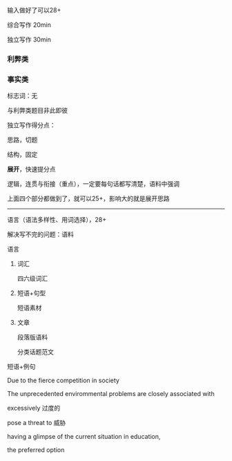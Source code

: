 输入做好了可以28+

综合写作 20min

独立写作 30min





### 利弊类





### 事实类

标志词：无

与利弊类题目非此即彼





独立写作得分点：

思路，切题



结构，固定



**展开**，快速提分点



逻辑，连贯与衔接（重点），一定要每句话都写清楚，语料中强调



上面四个部分都做到了，就可以25+，影响大的就是展开思路

---

语言（语法多样性、用词选择），28+





解决写不完的问题：语料

语言

1. 词汇

   四六级词汇

2. 短语+句型

   短语素材

3. 文章

   段落版语料

   分类话题范文



短语+例句

Due to the fierce competition in society

The unprecedented envirommental problems are closely associated with 

excessively 过度的

pose a threat to 威胁

having a glimpse of the current situation in education, 

the preferred option
